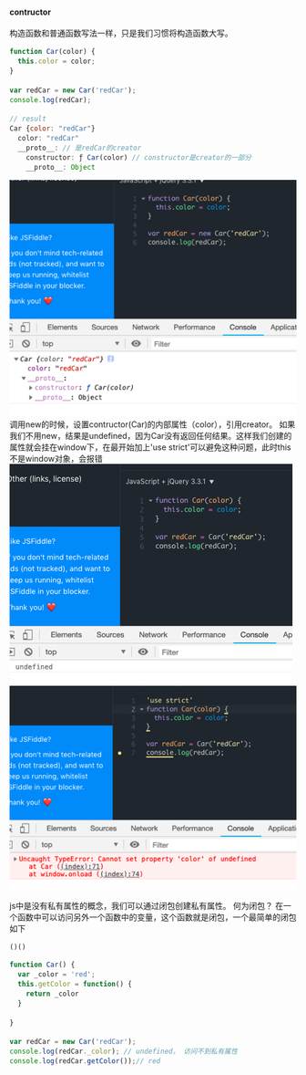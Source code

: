 #### contructor

构造函数和普通函数写法一样，只是我们习惯将构造函数大写。

```javascript
function Car(color) {
  this.color = color;
}

var redCar = new Car('redCar');
console.log(redCar);

// result
Car {color: "redCar"}
  color: "redCar"
  __proto__: // 是redCar的creator
    constructor: ƒ Car(color) // constructor是creator的一部分
    __proto__: Object
```
![img](./1.png)
调用new的时候，设置contructor(Car)的内部属性（color），引用creator。
如果我们不用new，结果是undefined，因为Car没有返回任何结果。这样我们创建的属性就会挂在window下，在最开始加上'use strict'可以避免这种问题，此时this不是window对象，会报错
![img](./2.png)
![img](./3.png)

js中是没有私有属性的概念，我们可以通过闭包创建私有属性。
何为闭包？
在一个函数中可以访问另外一个函数中的变量，这个函数就是闭包，一个最简单的闭包如下
```javascript
()()
```
```javascript
function Car() {
  var _color = 'red';
  this.getColor = function() {
  	return _color
  }

}

var redCar = new Car('redCar');
console.log(redCar._color); // undefined， 访问不到私有属性
console.log(redCar.getColor());// red
```
